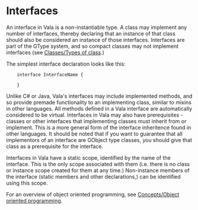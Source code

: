 # Interfaces

An interface in Vala is a non-instantiable type. A class may implement any number of interfaces, thereby declaring that an instance of that class should also be considered an instance of those interfaces. Interfaces are part of the GType system, and so compact classes may not implement interfaces (see [Classes/Types of class](http://wiki.gnome.org/action/show/Projects/Vala/Manual/Export/Vala/Manual/Classes#Types_of_class).)

The simplest interface declaration looks like this:

```vala
	interface InterfaceName {
	
	}
```

Unlike C\# or Java, Vala's interfaces may include implemented methods, and so provide premade functionality to an implementing class, similar to mixins in other languages. All methods defined in a Vala interface are automatically considered to be virtual. Interfaces in Vala may also have prerequisites - classes or other interfaces that implementing classes must inherit from or implement. This is a more general form of the interface inheritence found in other languages. It should be noted that if you want to guarantee that all implementors of an interface are GObject type classes, you should give that class as a prerequisite for the interface.

Interfaces in Vala have a static scope, identified by the name of the interface. This is the only scope associated with them (i.e. there is no class or instance scope created for them at any time.) Non-instance members of the interface (static members and other declarations,) can be identified using this scope.

For an overview of object oriented programming, see [Concepts/Object oriented programming](http://wiki.gnome.org/action/show/Projects/Vala/Manual/Export/Vala/Manual/Concepts#Object_oriented_programming).
